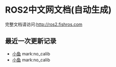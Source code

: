 # ROS2中文网文档(自动生成)

完整文档请访问:http://ros2.fishros.com

## 最近一次更新记录
- [小鱼](https://github.com) mark:no_calib
- [小鱼](https://github.com) mark:no_calib
